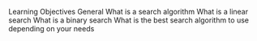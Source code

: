 Learning Objectives
General
What is a search algorithm
What is a linear search
What is a binary search
What is the best search algorithm to use depending on your needs

